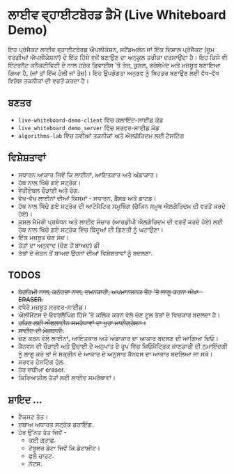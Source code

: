 # ਲਾਈਵ ਵ੍ਹਾਈਟਬੋਰਡ ਡੈਮੋ (Live Whiteboard Demo)
ਇਹ ਪ੍ਰੋਜੈਕਟ ਲਾਈਵ ਵ੍ਹਾਈਟਬੋਰਡ ਐਪਲੀਕੇਸ਼ਨ, ਸਟੈਂਡਅਲੋਨ ਜਾਂ ਇੱਕ ਵਿਸ਼ਾਲ ਪ੍ਰੋਜੈਕਟ (ਜ਼ੂਮ ਵਰਗੀਆਂ ਐਪਲੀਕੇਸ਼ਨਾਂ) ਦੇ ਇੱਕ ਹਿੱਸੇ ਵਜੋਂ ਬਣਾਉਣ ਦਾ ਅਨੁਕੂਲ ਤਰੀਕਾ ਦਰਸਾਉਂਦਾ ਹੈ। ਇਹ ਕਿਸੇ ਵੀ ਇੰਟਰਨੈਟ ਕਨੈਕਟੀਵਿਟੀ ਦੇ ਨਾਲ ਹਰੇਕ ਡਿਵਾਈਸ 'ਤੇ ਤੇਜ਼, ਕੁਸ਼ਲ, ਭਰੋਸੇਮੰਦ ਅਤੇ ਮਜ਼ਬੂਤ ​​ਬਣਾਇਆ ਗਿਆ ਹੈ, (ਜਾਂ ਤਾਂ ਇੱਕ ਹੌਲੀ ਜਾਂ ਤੇਜ਼)। ਇਹ ਉਪਭੋਗਤਾ ਅਨੁਭਵ ਨੂੰ ਬਿਹਤਰ ਬਣਾਉਣ ਲਈ ਵੱਖ-ਵੱਖ ਵਿਸ਼ੇਸ਼ ਤਕਨੀਕਾਂ ਦੀ ਵਰਤੋਂ ਕਰਦਾ ਹੈ।

## ਬਣਤਰ 
- `live-whiteboard-demo-client` ਵਿੱਚ ਕਲਾਇੰਟ-ਸਾਈਡ ਕੋਡ
- `live_whiteboard_demo_server` ਵਿੱਚ ਸਰਵਰ-ਸਾਈਡ ਕੋਡ
- `algorithms-lab` ਵਿੱਚ ਨਵੀਆਂ ਤਕਨੀਕਾਂ ਅਤੇ ਐਲਗੋਰਿਦਮ ਲਈ ਟੈਸਟਿੰਗ

## ਵਿਸ਼ੇਸ਼ਤਾਵਾਂ
- ਸਧਾਰਨ ਆਕਾਰ ਜਿਵੇਂ ਕਿ ਲਾਈਨਾਂ, ਆਇਤਕਾਰ ਅਤੇ ਅੰਡਾਕਾਰ।
- ਹੱਥ ਨਾਲ ਖਿੱਚੇ ਗਏ ਸਟ੍ਰੋਕ।
- ਵੇਰੀਏਬਲ ਚੌੜਾਈ ਅਤੇ ਰੰਗ.
- ਵੱਖ-ਵੱਖ ਲਾਈਨਾਂ ਦੀਆਂ ਕਿਸਮਾਂ - ਸਧਾਰਨ, ਡੈਸ਼ਡ ਅਤੇ ਡਾਟਡ।
- ਹੱਥ ਨਾਲ ਖਿੱਚੇ ਗਏ ਸਟ੍ਰੋਕ ਦੀ ਆਟੋਮੈਟਿਕ ਸਮੂਥਿੰਗ (ਚੈਕਿਨ ਸਮੂਥ ਐਲਗੋਰਿਦਮ ਦੀ ਵਰਤੋਂ ਕਰਦੇ ਹੋਏ)।
- ਕੁਸ਼ਲ ਮੈਮੋਰੀ ਪ੍ਰਬੰਧਨ ਅਤੇ ਲਾਈਵ ਸੰਚਾਰ (ਆਰਡੀਪੀ ਐਲਗੋਰਿਦਮ ਦੀ ਵਰਤੋਂ ਕਰਦੇ ਹੋਏ) ਲਈ ਹੱਥ ਨਾਲ ਖਿੱਚੇ ਗਏ ਸਟ੍ਰੋਕ ਵਿੱਚ ਬਿੰਦੂਆਂ ਦੀ ਗਿਣਤੀ ਨੂੰ ਘਟਾਉਣਾ।
- ਇੱਕ ਮਜ਼ਬੂਤ ਚੋਣ ਸੰਦ।
- ਤੱਤਾਂ ਦਾ ਅਨੁਵਾਦ (ਚੋਣ ਤੋਂ ਬਾਅਦ) ਡੀ
- ਤੱਤਾਂ ਦੇ ਜੋੜਨ ਤੋਂ ਬਾਅਦ ਉਹਨਾਂ ਦੀਆਂ ਵਿਸ਼ੇਸ਼ਤਾਵਾਂ ਨੂੰ ਬਦਲਣਾ.

## TODOS
- ~~ਬੇਰਹਿਮੀ ਨਾਲ, ਕਠੋਰਤਾ ਨਾਲ, ਦਮਨਕਾਰੀ, ਅਪਮਾਨਜਨਕ ਤੌਰ 'ਤੇ ਲਾਗੂ ਕਰਨਾ ਔਖਾ - ERASER.~~
- ਵਧੇਰੇ ਮਜ਼ਬੂਤ ਸਰਵਰ-ਸਾਈਡ।
- ਐਲੀਮੈਂਟਸ ਦੇ ਓਵਰਲੈਪਿੰਗ ਹਿੱਸੇ 'ਤੇ ਕਲਿੱਕ ਕਰਨ ਵੇਲੇ ਚੋਣ ਟੂਲ ਤੱਤਾਂ ਦੇ ਵਿਚਕਾਰ ਬਦਲਦਾ ਹੈ।
- ~~ਰਹਿਣ ਲਈ ਔਫਲਾਈਨ ਸਮਰੱਥਾਵਾਂ ਦਾ ਪੂਰਾ ਮਾਈਗ੍ਰੇਸ਼ਨ।~~
- ~~ਸਾਈਟ ਦੀ ਮੇਜ਼ਬਾਨੀ.~~
- ਚੋਣ ਕਰਨ ਵੇਲੇ ਲਾਈਨਾਂ, ਆਇਤਕਾਰ ਅਤੇ ਅੰਡਾਕਾਰ ਦਾ ਆਕਾਰ ਬਦਲਣ ਦੀ ਆਗਿਆ ਦਿਓ।
- ਕੈਨਵਸ ਦੀ ਚੌੜਾਈ ਅਤੇ ਉਚਾਈ ਦੇ ਅਨੁਪਾਤ ਦੇ ਰੂਪ ਵਿੱਚ ਜਿਓਮੈਟ੍ਰਿਕ ਜਾਣਕਾਰੀ ਦੀ ਨੁਮਾਇੰਦਗੀ ਨੂੰ ਲਾਗੂ ਕਰੋ ਤਾਂ ਜੋ ਸਕ੍ਰੀਨ ਦੇ ਆਕਾਰ ਦੇ ਅਨੁਸਾਰ ਕੈਨਵਸ ਦਾ ਆਕਾਰ ਬਦਲਿਆ ਜਾ ਸਕੇ।
- ਸਰਵਰ ਹੋਸਟਿੰਗ ਹੱਲ.
- ਹੋਰ ਵਧੀਆ eraser.
- ਕਿਰਿਆਸ਼ੀਲ ਤੱਤਾਂ ਲਈ ਲਾਈਵ ਸਮਰੱਥਾਵਾਂ।

## ਸ਼ਾਇਦ ...
- ਟੈਕਸਟ ਤੱਤ।
- ਦਬਾਅ ਅਧਾਰਤ ਸਟ੍ਰੋਕ ਡਰਾਇੰਗ.
- ਹੋਰ ਉੱਨਤ ਤੱਤ ਜਿਵੇਂ -
     - ਕਈ ਗ੍ਰਾਫ਼.
     - ਟੇਬੂਲਰ ਡੇਟਾ ਜਿਵੇਂ ਕਿ ਡੇਟਾਸ਼ੀਟ।
     - ਫਲੋ ਚਾਰਟ.
     - ਨੋਟਸ.